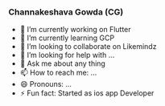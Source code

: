 ###          Channakeshava Gowda (CG)



- 🔭 I’m currently working on Flutter
- 🌱 I’m currently learning GCP
- 👯 I’m looking to collaborate on Likemindz
- 🤔 I’m looking for help with ...
- 💬 Ask me about any thing
- 📫 How to reach me: ...
- 😄 Pronouns: ...
- ⚡ Fun fact: Started as ios app Developer

